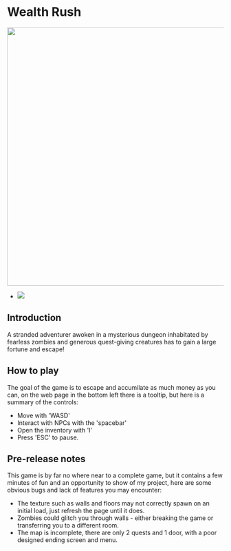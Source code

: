 # Wealth Rush
<p align=center>
  <img src="https://ipfs.io/ipfs/QmQEfvHSZ5gTmUAeSAL6AapB1wFDgGyoNybTdV5XLEFcwX?filename=wealthrush.png" alt="" data-canonical-src="https://gyazo.com/eb5c5741b6a9a16c692170a41a49c858.png" width="600" height="600" />
</p>

 - ![]( =250x250)

## Introduction
A stranded adventurer awoken in a mysterious dungeon inhabitated by fearless zombies and generous quest-giving creatures has to gain a large fortune and escape!

## How to play
The goal of the game is to escape and accumilate as much money as you can, on the web page in the bottom left there is a tooltip, but here is a summary of the controls:
 - Move with 'WASD'
 - Interact with NPCs with the 'spacebar'
 - Open the inventory with 'I'
 - Press 'ESC' to pause.

## Pre-release notes
This game is by far no where near to a complete game, but it contains a few minutes of fun and an opportunity to show of my project, here are some obvious bugs and lack of features you may encounter:
 - The texture such as walls and floors may not correctly spawn on an initial load, just refresh the page until it does.
 - Zombies could glitch you through walls - either breaking the game or transferring you to a different room.
 - The map is incomplete, there are only 2 quests and 1 door, with a poor designed ending screen and menu.
